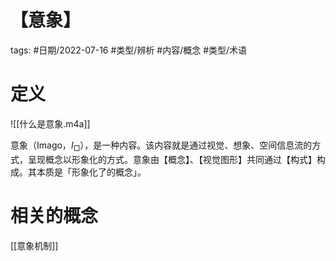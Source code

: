 # 【意象】


tags: #日期/2022-07-16 #类型/辨析 #内容/概念 #类型/术语 



# 定义


![[什么是意象.m4a]]

意象（Imago，$I_{\Box}$），是一种内容。该内容就是通过视觉、想象、空间信息流的方式，呈现概念以形象化的方式。意象由【概念】、【视觉图形】共同通过【构式】构成。其本质是「形象化了的概念」。


# 相关的概念

[[意象机制]]

